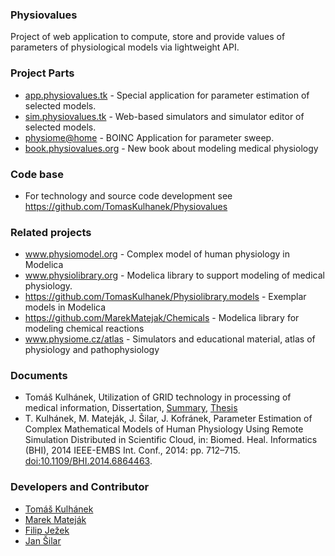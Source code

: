 ### Physiovalues

Project of web application to compute, store and provide values of parameters of physiological models via lightweight API.

### Project Parts
* [app.physiovalues.tk](http://app.physiovalues.tk) - Special application for parameter estimation of selected models. 
* [sim.physiovalues.tk](http://sim.physiovalues.tk) - Web-based simulators and simulator editor of selected models.
* [physiome@home](http://physiome.lf1.cuni.cz/ident3) - BOINC Application for parameter sweep.
* [book.physiovalues.org](http://book.physiovalues.tk) - New book about modeling medical physiology

### Code base

* For technology and source code development see https://github.com/TomasKulhanek/Physiovalues

### Related projects

* www.physiomodel.org - Complex model of human physiology in Modelica
* www.physiolibrary.org - Modelica library to support modeling of medical physiology.
* https://github.com/TomasKulhanek/Physiolibrary.models - Exemplar models in Modelica
* https://github.com/MarekMatejak/Chemicals - Modelica library for modeling chemical reactions
* www.physiome.cz/atlas - Simulators and educational material, atlas of physiology and pathophysiology

### Documents
* Tomáš Kulhánek, Utilization of GRID technology in processing of medical information, Dissertation, [Summary](doc/summary.pdf), [Thesis](doc/thesis.pdf)
* T. Kulhánek, M. Mateják, J. Šilar, J. Kofránek, Parameter Estimation of Complex Mathematical Models of Human Physiology Using Remote Simulation Distributed in Scientific Cloud, in: Biomed. Heal. Informatics (BHI), 2014 IEEE-EMBS Int. Conf., 2014: pp. 712–715. [doi:10.1109/BHI.2014.6864463](https://dx.doi.org/10.1109/BHI.2014.6864463).

### Developers and Contributor
* [Tomáš Kulhánek](https://github.com/TomasKulhanek)
* [Marek Mateják](https://github.com/MarekMatejak)
* [Filip Ježek](https://filip-jezek.github.io/)
* [Jan Šilar](https://github.com/jansilar)
